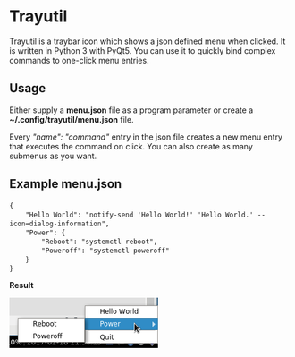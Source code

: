 # Trayutil

Trayutil is a traybar icon which shows a json defined menu when clicked. It is written in Python 3 with PyQt5.
You can use it to quickly bind complex commands to one-click menu entries.

## Usage

Either supply a **menu.json** file as a program parameter or create a **~/.config/trayutil/menu.json** file. 

Every _"name": "command"_ entry in the json file creates a new menu entry that executes the command on click. You can also create as many submenus as you want.

## Example menu.json

    {
        "Hello World": "notify-send 'Hello World!' 'Hello World.' --icon=dialog-information",
        "Power": {
            "Reboot": "systemctl reboot",
            "Poweroff": "systemctl poweroff"
        }
    }

**Result**

![Example Menu](https://github.com/gonsor/trayutil/blob/master/screenshot.png)
